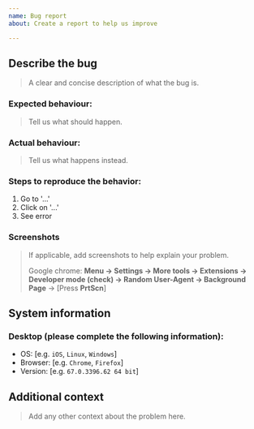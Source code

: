 ```yaml
---
name: Bug report
about: Create a report to help us improve

---
```


## Describe the bug

> A clear and concise description of what the bug is.

### Expected behaviour:

> Tell us what should happen.

### Actual behaviour:

> Tell us what happens instead.

### Steps to reproduce the behavior:

 1. Go to '...'
 2. Click on '...'
 3. See error

### Screenshots

> If applicable, add screenshots to help explain your problem.
>
> Google chrome: **Menu &rarr; Settings &rarr; More tools &rarr; Extensions &rarr; Developer mode (check) &rarr; Random User-Agent &rarr; Background Page** &rarr; [Press **PrtScn**]

## System information

### Desktop (please complete the following information):

 - OS: [e.g. `iOS`, `Linux`, `Windows`]
 - Browser: [e.g. `Chrome`, `Firefox`]
 - Version: [e.g. `67.0.3396.62 64 bit`]

## Additional context

> Add any other context about the problem here.
